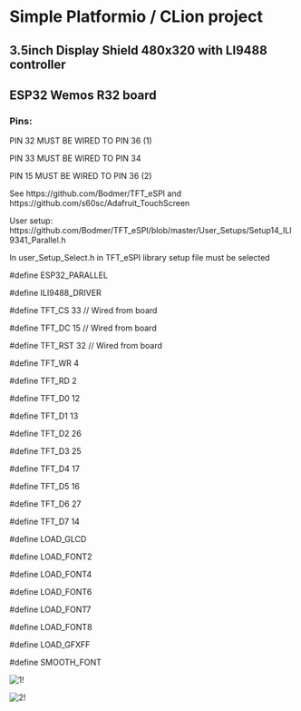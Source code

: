 <h1>Simple Platformio / CLion project</h1>
<h2>3.5inch Display Shield 480x320 with LI9488 controller</h2>
<h2>ESP32 Wemos R32 board</h2>
<h3>Pins:</h3>
<p>PIN 32 MUST BE WIRED TO PIN 36 (1)</p>
<p>PIN 33 MUST BE WIRED TO PIN 34</p>
<p>PIN 15 MUST BE WIRED TO PIN 36 (2)</p>

<p>See https://github.com/Bodmer/TFT_eSPI and https://github.com/s60sc/Adafruit_TouchScreen</p>
<p>User setup: https://github.com/Bodmer/TFT_eSPI/blob/master/User_Setups/Setup14_ILI9341_Parallel.h</p>
<p>In user_Setup_Select.h in TFT_eSPI library setup file must be selected</p>

<p>#define ESP32_PARALLEL</p>
<p>#define ILI9488_DRIVER</p>
<p>#define TFT_CS 33 // Wired from board</p>
<p>#define TFT_DC 15 // Wired from board</p>
<p>#define TFT_RST 32 // Wired from board</p>
<p>#define TFT_WR 4</p>
<p>#define TFT_RD 2</p>
<p>#define TFT_D0 12</p>
<p>#define TFT_D1 13</p>
<p>#define TFT_D2 26</p>
<p>#define TFT_D3 25</p>
<p>#define TFT_D4 17</p>
<p>#define TFT_D5 16</p>
<p>#define TFT_D6 27</p>
<p>#define TFT_D7 14</p>
<p>#define LOAD_GLCD</p>
<p>#define LOAD_FONT2</p>
<p>#define LOAD_FONT4</p>
<p>#define LOAD_FONT6</p>
<p>#define LOAD_FONT7</p>
<p>#define LOAD_FONT8</p>
<p>#define LOAD_GFXFF</p>
<p>#define SMOOTH_FONT</p>


![1!](https://github.com/RomanKryvolapov/2.13inch_E-Ink_WeActStudio_Tricolor_SSD1680_ESP32/blob/master/Display.jpg "1")

![2!](https://github.com/RomanKryvolapov/2.13inch_E-Ink_WeActStudio_Tricolor_SSD1680_ESP32/blob/master/ESP32-Pinout.png "2")

